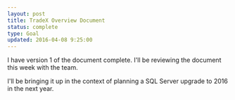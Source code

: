 ```yaml
---
layout: post
title: TradeX Overview Document
status: complete
type: Goal
updated: 2016-04-08 9:25:00
---
```


I have version 1 of the document complete.  I'll be reviewing the document this week with the team.

I'll be bringing it up in the context of planning a SQL Server upgrade to 2016 in the next year.
